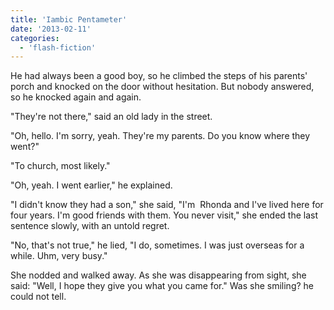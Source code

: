 ```yaml
---
title: 'Iambic Pentameter'
date: '2013-02-11'
categories:
  - 'flash-fiction'
---
```


He had always been a good boy, so he climbed the steps of his parents' porch and
knocked on the door without hesitation. But nobody answered, so he knocked again
and again.

<!-- truncate -->

"They're not there," said an old lady in the street.

"Oh, hello. I'm sorry, yeah. They're my parents. Do you know where they went?"

"To church, most likely."

"Oh, yeah. I went earlier," he explained.

"I didn't know they had a son," she said, "I'm  Rhonda and I've lived here for
four years. I'm good friends with them. You never visit," she ended the last
sentence slowly, with an untold regret.

"No, that's not true," he lied, "I do, sometimes. I was just overseas for a
while. Uhm, very busy."

She nodded and walked away. As she was disappearing from sight, she said: "Well,
I hope they give you what you came for." Was she smiling? he could not tell.
